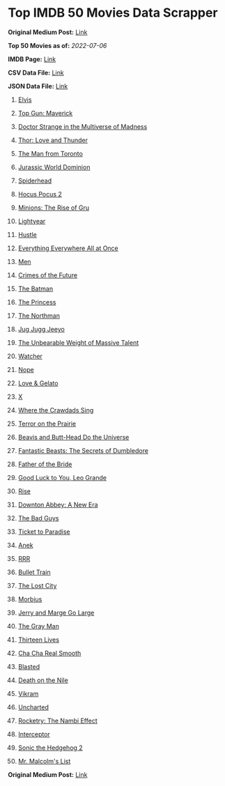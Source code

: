 # Top IMDB 50 Movies Data Scrapper

**Original Medium Post:** [Link](https://medium.com/@nishantsahoo/which-movie-should-i-watch-5c83a3c0f5b1) 

**Top 50 Movies as of:** _2022-07-06_

**IMDB Page:** [Link](http://www.imdb.com/search/title?release_date=2022,2022&title_type=feature)

**CSV Data File:** [Link](/Data/data.csv)

**JSON Data File:** [Link](/Data/data.json)

1. [Elvis](https://www.imdb.com/title/tt3704428/?ref_=adv_li_tt)

2. [Top Gun: Maverick](https://www.imdb.com/title/tt1745960/?ref_=adv_li_tt)

3. [Doctor Strange in the Multiverse of Madness](https://www.imdb.com/title/tt9419884/?ref_=adv_li_tt)

4. [Thor: Love and Thunder](https://www.imdb.com/title/tt10648342/?ref_=adv_li_tt)

5. [The Man from Toronto](https://www.imdb.com/title/tt11671006/?ref_=adv_li_tt)

6. [Jurassic World Dominion](https://www.imdb.com/title/tt8041270/?ref_=adv_li_tt)

7. [Spiderhead](https://www.imdb.com/title/tt9783600/?ref_=adv_li_tt)

8. [Hocus Pocus 2](https://www.imdb.com/title/tt11909878/?ref_=adv_li_tt)

9. [Minions: The Rise of Gru](https://www.imdb.com/title/tt5113044/?ref_=adv_li_tt)

10. [Lightyear](https://www.imdb.com/title/tt10298810/?ref_=adv_li_tt)

11. [Hustle](https://www.imdb.com/title/tt8009428/?ref_=adv_li_tt)

12. [Everything Everywhere All at Once](https://www.imdb.com/title/tt6710474/?ref_=adv_li_tt)

13. [Men](https://www.imdb.com/title/tt13841850/?ref_=adv_li_tt)

14. [Crimes of the Future](https://www.imdb.com/title/tt14549466/?ref_=adv_li_tt)

15. [The Batman](https://www.imdb.com/title/tt1877830/?ref_=adv_li_tt)

16. [The Princess](https://www.imdb.com/title/tt13406136/?ref_=adv_li_tt)

17. [The Northman](https://www.imdb.com/title/tt11138512/?ref_=adv_li_tt)

18. [Jug Jugg Jeeyo](https://www.imdb.com/title/tt13449624/?ref_=adv_li_tt)

19. [The Unbearable Weight of Massive Talent](https://www.imdb.com/title/tt11291274/?ref_=adv_li_tt)

20. [Watcher](https://www.imdb.com/title/tt12004038/?ref_=adv_li_tt)

21. [Nope](https://www.imdb.com/title/tt10954984/?ref_=adv_li_tt)

22. [Love & Gelato](https://www.imdb.com/title/tt15521050/?ref_=adv_li_tt)

23. [X](https://www.imdb.com/title/tt13560574/?ref_=adv_li_tt)

24. [Where the Crawdads Sing](https://www.imdb.com/title/tt9411972/?ref_=adv_li_tt)

25. [Terror on the Prairie](https://www.imdb.com/title/tt14043966/?ref_=adv_li_tt)

26. [Beavis and Butt-Head Do the Universe](https://www.imdb.com/title/tt14145426/?ref_=adv_li_tt)

27. [Fantastic Beasts: The Secrets of Dumbledore](https://www.imdb.com/title/tt4123432/?ref_=adv_li_tt)

28. [Father of the Bride](https://www.imdb.com/title/tt13249596/?ref_=adv_li_tt)

29. [Good Luck to You, Leo Grande](https://www.imdb.com/title/tt13352968/?ref_=adv_li_tt)

30. [Rise](https://www.imdb.com/title/tt11242162/?ref_=adv_li_tt)

31. [Downton Abbey: A New Era](https://www.imdb.com/title/tt11703710/?ref_=adv_li_tt)

32. [The Bad Guys](https://www.imdb.com/title/tt8115900/?ref_=adv_li_tt)

33. [Ticket to Paradise](https://www.imdb.com/title/tt14109724/?ref_=adv_li_tt)

34. [Anek](https://www.imdb.com/title/tt13919802/?ref_=adv_li_tt)

35. [RRR](https://www.imdb.com/title/tt8178634/?ref_=adv_li_tt)

36. [Bullet Train](https://www.imdb.com/title/tt12593682/?ref_=adv_li_tt)

37. [The Lost City](https://www.imdb.com/title/tt13320622/?ref_=adv_li_tt)

38. [Morbius](https://www.imdb.com/title/tt5108870/?ref_=adv_li_tt)

39. [Jerry and Marge Go Large](https://www.imdb.com/title/tt8323668/?ref_=adv_li_tt)

40. [The Gray Man](https://www.imdb.com/title/tt1649418/?ref_=adv_li_tt)

41. [Thirteen Lives](https://www.imdb.com/title/tt12262116/?ref_=adv_li_tt)

42. [Cha Cha Real Smooth](https://www.imdb.com/title/tt14376344/?ref_=adv_li_tt)

43. [Blasted](https://www.imdb.com/title/tt14866710/?ref_=adv_li_tt)

44. [Death on the Nile](https://www.imdb.com/title/tt7657566/?ref_=adv_li_tt)

45. [Vikram](https://www.imdb.com/title/tt9179430/?ref_=adv_li_tt)

46. [Uncharted](https://www.imdb.com/title/tt1464335/?ref_=adv_li_tt)

47. [Rocketry: The Nambi Effect](https://www.imdb.com/title/tt9263550/?ref_=adv_li_tt)

48. [Interceptor](https://www.imdb.com/title/tt14174940/?ref_=adv_li_tt)

49. [Sonic the Hedgehog 2](https://www.imdb.com/title/tt12412888/?ref_=adv_li_tt)

50. [Mr. Malcolm's List](https://www.imdb.com/title/tt12545566/?ref_=adv_li_tt)

**Original Medium Post:** [Link](https://medium.com/@nishantsahoo/which-movie-should-i-watch-5c83a3c0f5b1) 
